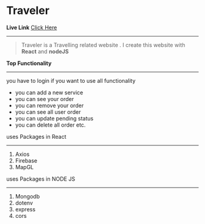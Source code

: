 # Traveler
**Live Link** [Click Here](https://tidy-vent-317713.web.app/)
___
> Traveler is a Travelling related website . I create this website with **React** and **nodeJS**

**Top Functionality**

___
you have to login if you want to use all functionality

* you can add a new service
* you can see your order
* you can remove your order
* you can see all user order
* you can update pending status 
* you can delete all order etc.

uses Packages in React
___
1. Axios
2. Firebase
3. MapGL

uses Packages in NODE JS
___

1. Mongodb
2. dotenv
3. express
4. cors